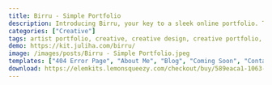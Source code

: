 ```yaml
---
title: Birru - Simple Portfolio
description: Introducing Birru, your key to a sleek online portfolio. The Simple Portfolio Elementor Template Kit offers seamless integration, ensuring effortless customization. Elevate your digital presence with minimalistic pre-designed templates, ideal for showcasing your work. Unleash your creativity for free and create an elegant, captivating portfolio with Birru.
categories: ["Creative"]
tags: artist portfolio, creative, creative design, creative portfolio, creative theme, designer portfolio, elementor, graphic design, graphic designer portfolio, illustration, illustration theme, minimal, modern, portfolio, portfolio theme
demo: https://kit.juliha.com/birru/
image: /images/posts/Birru - Simple Portfolio.jpeg
templates: ["404 Error Page", "About Me", "Blog", "Coming Soon", "Contact Me 1", "Contact Me 2", "Faqs", "Footer", "Global", "Header", "Home", "My Partner", "My Process", "My Service", "Portfolio 1", "Portfolio 2", "Pricing", "Single Post", "Vcard"]
download: https://elemkits.lemonsqueezy.com/checkout/buy/589eaca1-1063-4da4-b8bc-ffdeef8a98c5
---
```

